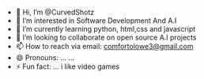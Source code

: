 - 👋 Hi, I’m @CurvedShotz
- 👀 I’m interested in Software Development And A.I
- 🌱 I’m currently learning python, html,css and javascript
- 💞️ I’m looking to collaborate on open source A.I projects
- 📫 How to reach via email: comfortolowe3@gmail.com
- 😄 Pronouns: ... ...
- ⚡ Fun fact: ... i like video games

<!---
CurvedShotz/CurvedShotz is a ✨ special ✨ repository because its `README.md` (this file) appears on your GitHub profile.
You can click the Preview link to take a look at your changes.
--->
